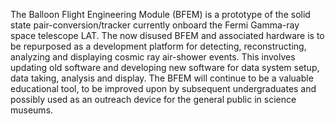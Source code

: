 The Balloon Flight Engineering Module (BFEM) is a prototype of the solid state pair-conversion/tracker currently onboard the Fermi Gamma-ray space telescope LAT. The now disused BFEM and associated hardware is to be repurposed as a development platform for detecting, reconstructing, analyzing and displaying cosmic ray air-shower events. This involves updating old software and developing new software for data system setup, data taking, analysis and display. The BFEM will continue to be a valuable educational tool, to be improved upon by subsequent undergraduates and possibly used as an outreach device for the general public in science museums.